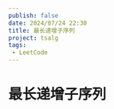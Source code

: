 ```yaml
---
publish: false
date: 2024/07/24 22:30
title: 最长递增子序列
project: tsalg
tags:
 - LeetCode
---
```


# 最长递增子序列
